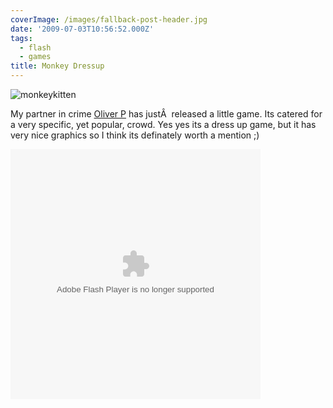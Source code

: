 ```yaml
---
coverImage: /images/fallback-post-header.jpg
date: '2009-07-03T10:56:52.000Z'
tags:
  - flash
  - games
title: Monkey Dressup
---
```


![monkeykitten](/wp-content/uploads/2009/07/monkeykitten.jpg "monkeykitten")

My partner in crime [Oliver P](https://www.olip.co.uk) has justÂ  released a little game. Its catered for a very specific, yet popular, crowd. Yes yes its a dress up game, but it has very nice graphics so I think its definately worth a mention ;)

<!-- more -->

[](/wp-content/uploads/2009/07/mochimonkeydressup.swf)<object width="400" height="400" data="/wp-content/uploads/2009/07/mochimonkeydressup.swf" type="application/x-shockwave-flash"><param name="src" value="/wp-content/uploads/2009/07/mochimonkeydressup.swf" /></object>
